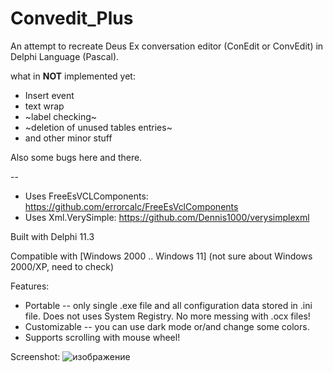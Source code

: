 # Convedit_Plus

An attempt to recreate Deus Ex conversation editor (ConEdit or ConvEdit) in Delphi Language (Pascal). 

what in __NOT__ implemented yet:
* Insert event
* text wrap
* ~label checking~
* ~deletion of unused tables entries~
* and other minor stuff
  
Also some bugs here and there. 

--

* Uses FreeEsVCLComponents: https://github.com/errorcalc/FreeEsVclComponents
* Uses Xml.VerySimple: https://github.com/Dennis1000/verysimplexml

Built with Delphi 11.3

Compatible with [Windows 2000 .. Windows 11]
(not sure about Windows 2000/XP, need to check)

Features:
* Portable -- only single .exe file and all configuration data stored in .ini file. Does not uses System Registry. No more messing with .ocx files! 
* Customizable -- you can use dark mode or/and change some colors.
* Supports scrolling with mouse wheel!

Screenshot:
![изображение](https://github.com/LoadLineCalibration/Convedit_Plus/assets/44388228/c2533a80-5c6d-4d1d-8109-4c3a704ac33c)

